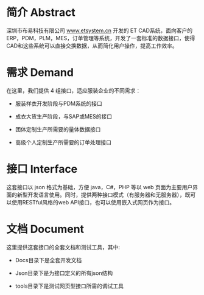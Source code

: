 # 简介 Abstract

  深圳市布易科技有限公司 www.etsystem.cn  开发的 ET CAD系统，面向客户的 ERP，PDM，PLM，MES，订单管理等系统，开发了一套标准的数据接口，使得CAD和这些系统可以直接交换数据，从而简化用户操作，提高工作效率。

# 需求 Demand

在这里，我们提供 4 组接口，适应服装企业的不同需求：

- 服装样衣开发阶段与PDM系统的接口

- 成衣大货生产阶段，与SAP或MES的接口

- 团体定制生产所需要的量体数据接口

- 高级个人定制生产所需要的订单处理接口

# 接口 Interface
  这套接口以 json 格式为基础，方便 java，C#，PHP 等以 web 页面为主要用户界面的新型开发语言使用。同时，提供两种接口模式（有服务器和无服务器），既可以使用RESTful风格的web API接口，也可以使用嵌入式网页作为接口。

# 文档 Document

这里提供这套接口的全套文档和测试工具，其中:

- Docs目录下是全套开发文档

- Json目录下是为接口定义的所有json结构

- tools目录下是测试网页型接口所需的调试工具


